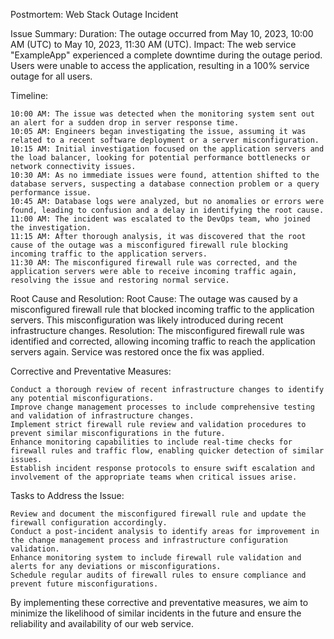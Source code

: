 Postmortem: Web Stack Outage Incident

Issue Summary:
Duration: The outage occurred from May 10, 2023, 10:00 AM (UTC) to May 10, 2023, 11:30 AM (UTC).
Impact: The web service "ExampleApp" experienced a complete downtime during the outage period. Users were unable to access the application, resulting in a 100% service outage for all users.

Timeline:

    10:00 AM: The issue was detected when the monitoring system sent out an alert for a sudden drop in server response time.
    10:05 AM: Engineers began investigating the issue, assuming it was related to a recent software deployment or a server misconfiguration.
    10:15 AM: Initial investigation focused on the application servers and the load balancer, looking for potential performance bottlenecks or network connectivity issues.
    10:30 AM: As no immediate issues were found, attention shifted to the database servers, suspecting a database connection problem or a query performance issue.
    10:45 AM: Database logs were analyzed, but no anomalies or errors were found, leading to confusion and a delay in identifying the root cause.
    11:00 AM: The incident was escalated to the DevOps team, who joined the investigation.
    11:15 AM: After thorough analysis, it was discovered that the root cause of the outage was a misconfigured firewall rule blocking incoming traffic to the application servers.
    11:30 AM: The misconfigured firewall rule was corrected, and the application servers were able to receive incoming traffic again, resolving the issue and restoring normal service.

Root Cause and Resolution:
Root Cause: The outage was caused by a misconfigured firewall rule that blocked incoming traffic to the application servers. This misconfiguration was likely introduced during recent infrastructure changes.
Resolution: The misconfigured firewall rule was identified and corrected, allowing incoming traffic to reach the application servers again. Service was restored once the fix was applied.

Corrective and Preventative Measures:

    Conduct a thorough review of recent infrastructure changes to identify any potential misconfigurations.
    Improve change management processes to include comprehensive testing and validation of infrastructure changes.
    Implement strict firewall rule review and validation procedures to prevent similar misconfigurations in the future.
    Enhance monitoring capabilities to include real-time checks for firewall rules and traffic flow, enabling quicker detection of similar issues.
    Establish incident response protocols to ensure swift escalation and involvement of the appropriate teams when critical issues arise.

Tasks to Address the Issue:

    Review and document the misconfigured firewall rule and update the firewall configuration accordingly.
    Conduct a post-incident analysis to identify areas for improvement in the change management process and infrastructure configuration validation.
    Enhance monitoring system to include firewall rule validation and alerts for any deviations or misconfigurations.
    Schedule regular audits of firewall rules to ensure compliance and prevent future misconfigurations.

By implementing these corrective and preventative measures, we aim to minimize the likelihood of similar incidents in the future and ensure the reliability and availability of our web service.
